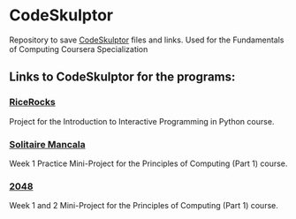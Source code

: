 # CodeSkulptor
Repository to save [CodeSkulptor](http://www.codeskulptor.org/) files and links. Used for the Fundamentals of Computing Coursera Specialization

## Links to CodeSkulptor for the programs:

### [RiceRocks](http://www.codeskulptor.org/#user40_pon2jdUjkRpdSeB_6.py)

Project for the Introduction to Interactive Programming in Python course.

### [Solitaire Mancala](http://www.codeskulptor.org/#user40_TPOdb3auIi_6.py)

Week 1 Practice Mini-Project for the Principles of Computing (Part 1) course.

### [2048](http://www.codeskulptor.org/#user40_ZYghN1kM3c_1.py)

Week 1 and 2 Mini-Project for the Principles of Computing (Part 1) course.
